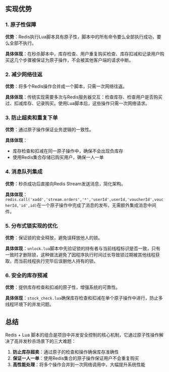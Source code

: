 
## 实现优势

### 1. 原子性保障

**优势**：Redis执行Lua脚本具有原子性，脚本中的所有命令要么全部执行成功，要么全部不执行。

**具体体现**：在秒杀脚本中，库存检查、用户重复购买检查、库存扣减和记录用户购买这几个步骤被保证为原子操作，不会被其他客户端的请求中断。

### 2. 减少网络往返

**优势**：将多个Redis操作合并成一个脚本，只需一次网络往返。

**具体体现**：传统实现需要多次与Redis服务器交互：检查库存、检查用户是否购买过、扣减库存、记录购买。使用Lua脚本后，这些操作只需一次网络请求。

### 3. 防止超卖和重复下单

**优势**：通过原子操作保证业务逻辑的一致性。

**具体体现**：

- 库存检查和扣减在同一原子操作中，确保不会出现负库存
- 使用Redis集合存储已购买用户，确保一人一单

### 4. 消息队列集成

**优势**：秒杀成功后直接向Redis Stream发送消息，简化架构。

**具体体现**：`redis.call('xadd','stream.orders','*','userId',userId,'voucherId',voucherId,'id',id)`在一个原子操作中完成了消息的发布，无需额外集成消息中间件。

### 5. 分布式锁实现的优化

**优势**：保证锁的安全释放，避免误释放他人的锁。

**具体体现**：`unlock.lua`脚本中先验证锁的持有者与当前线程标识是否一致，只有一致时才删除锁，这种做法避免了因程序执行时间过长导致锁过期被其他线程获取，而当前线程执行完毕后误删他人持有的锁。

### 6. 安全的库存预减

**优势**：提供库存检查和扣减的原子性，增强系统的可靠性。

**具体体现**：`stock_check.lua`确保库存检查和扣减在单个原子操作中进行，防止多线程环境下的并发问题。

## 总结

Redis + Lua 脚本的组合是项目中并发安全控制的核心机制，它通过原子性操作解决了高并发秒杀场景下的三大难题：

1. **防止库存超卖**：通过原子的检查和操作确保库存准确性
2. **保证一人一单**：使用Redis集合的原子操作保证用户不会重复购买
3. **高性能处理**：将多个操作合并到一次网络调用中，大幅提升系统性能
